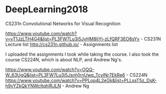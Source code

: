 # DeepLearning2018
CS231n Convolutional Networks for Visual Recognition

https://www.youtube.com/watch?v=vT1JzLTH4G4&list=PL3FW7Lu3i5JvHM8ljYj-zLfQRF3EO8sYv - CS231N Lecture list
http://cs231n.github.io/ - Assignments list

I uploaded the assignments I took while taking the course.
I also took the course CS224N, which is about NLP, and Andrew Ng's.

https://www.youtube.com/watch?v=OQQ-W_63UgQ&list=PL3FW7Lu3i5Jsnh1rnUwq_TcylNr7EkRe6 - CS224N
https://www.youtube.com/watch?v=PPLop4L2eGk&list=PLLssT5z_DsK-h9vYZkQkYNWcItqhlRJLN - Andrew Ng



